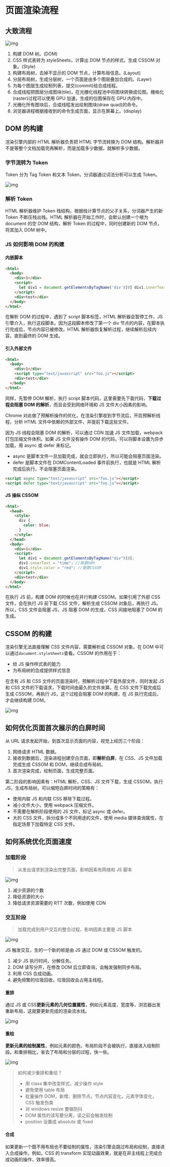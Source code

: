 # 页面渲染流程

## 大致流程

![img](assets/975fcbf7f83cc20d216f3d68a85d0f37.png)

1. 构建 DOM 树。(DOM)
2. CSS 样式表转为 styleSheets，计算出 DOM 节点的样式，生成 CSSOM 对象。(Style)
3. 构建布局树，去掉不显示的 DOM 节点，计算布局信息。(Layout)
4. 分层布局树，生成分层树，一个页面是由多个图层叠加合成的。(Layer)
5. 为每个图层生成绘制列表，提交(commit)给合成线程。
6. 合成线程把图层分成图块(tile)，在光栅化线程池中将图块转换成位图。栅格化(raster)过程可以使用 GPU 加速，生成的位图保存在 GPU 内存中。
7. 光栅化所有图块后，合成线程发出绘制图块(draw quad)的命令。
8. 浏览器进程根据接收到的命令生成页面，显示在屏幕上。(display)

## DOM 的构建

渲染引擎内部的 HTML 解析器负责把 HTML 字节流转换为 DOM 结构。解析器并不是等整个文档加载完再解析，而是加载多少数据，就解析多少数据。

### 字节流转为 Token

Token 分为 Tag Token 和文本 Token，分词器通过词法分析可以生成 Token。

![img](assets/b16d2fbb77e12e376ac0d7edec20ceac.png)

### 解析 Token

HTML 解析器维护 Token 栈结构，根据栈计算节点的父子关系，分词器产生的新 Token 不断压栈出栈。HTML 解析器在开始工作时，会默认创建一个根为 document 的空 DOM 结构，解析 Token 的过程中，同时创建新的 DOM 节点，将其加入 DOM 树中。

### JS 如何影响 DOM 的构建

#### 内嵌脚本

```html
<html>
  <body>
    <div>1</div>
    <script>
      let div1 = document.getElementsByTagName('div')[0] div1.innerText = 'abc'
    </script>
    <div>test</div>
  </body>
</html>
```

在解析 DOM 的过程中，遇到了 script 脚本标签，HTML 解析器会暂停工作，JS 引擎介入，执行这段脚本。因为这段脚本修改了第一个 div 节点的内容，在脚本执行完成后，节点内容已被修改。HTML 解析器恢复解析过程，继续解析后续内容，直到最终的 DOM 生成。

#### 引入外部文件

```html
<html>
  <body>
    <div>1</div>
    <script type="text/javascript" src="foo.js"></script>
    <div>test</div>
  </body>
</html>
```

同样，先暂停 DOM 解析，执行 script 脚本代码，这里需要先下载代码，**下载过程会阻塞 DOM 的解析**，而且会受到网络环境和 JS 文件大小因素的影响。

Chrome 对此做了预解析操作的优化，在渲染引擎收到字节流后，开启预解析线程，分析 HTML 文件中依赖的外部文件，并提前下载这些文件。

因为 JS 线程会阻塞 DOM 的解析，可以通过 CDN 加速 JS 文件加载，webpack 打包压缩文件体积。如果 JS 文件没有操作 DOM 的代码，可以将脚本设置为异步加载，用 async 或 defer 来标记。

- async 是脚本文件一旦加载完成，就会立即执行，所以可能会阻塞页面渲染。
- defer 是脚本文件在 DOMContentLoaded 事件前执行，也就是 HTML 解析完成后执行，不会阻塞页面渲染。

```html
<script async type="text/javascript" src="foo.js"></script>
<script defer type="text/javascript" src="foo.js"></script>
```

#### JS 操纵 CSSOM

```html
<html>
  <head>
    <style>
      div {
        color: blue;
      }
    </style>
  </head>
  <body>
    <div>1</div>
    <script>
      let div1 = document.getElementsByTagName("div")[0];
      div1.innerText = "time"; //需要DOM
      div1.style.color = "red"; //需要CSSOM
    </script>
    <div>test</div>
  </body>
</html>
```

在执行 JS 前，构建 DOM 的时候也在并行构建 CSSOM。如果引用了外部 CSS 文件，会在执行 JS 前下载 CSS 文件，解析生成 CSSOM 对象后，再执行 JS。所以，CSS 文件会阻塞 JS，JS 阻塞 DOM 的生成，CSS 间接地阻塞了 DOM 的生成。

## CSSOM 的构建

渲染引擎无法直接理解 CSS 文件内容，需要解析成 CSSOM 对象，在 DOM 中可以通过`document.styleSheets`查看。CSSOM 的作用在于：

- 给 JS 操作样式表的能力
- 为布局树的合成提供样式信息

在含有 JS 和 CSS 文件的页面渲染时，预解析过程中下载外部文件，同时发起 JS 和 CSS 文件的下载请求，下载时间由最久的文件来算。在 CSS 文件下载完成后生成 CSSOM，再执行 JS，这个过程会阻塞 DOM 的构建，在 JS 执行完成后，才会继续构建 DOM。

![img](assets/7641c75a80133e747aa2faae8f4c8d1f.png)

## 如何优化页面首次展示的白屏时间

从 URL 请求发起开始，到首次显示页面的内容，视觉上经历三个阶段：

1. 网络请求 HTML 数据。
2. 接收到数据后，渲染进程创建空白页面，即**解析白屏**，在 CSS、JS 文件加载完成生成 CSSOM 和 DOM，继续合成布局树。
3. 首次渲染完成，绘制页面，生成完整页面。

第二阶段的影响因素有：HTML 解析，CSS、JS 文件下载，生成 CSSOM，执行 JS，生成布局树。可以缩短白屏时间的策略有：

- 使用内联 JS 和内联 CSS 移除下载过程。
- 减小文件大小，使用 webpack 压缩文件。
- 不需要在解析阶段使用的 JS 文件，标记 async 或 defer。
- 大的 CSS 文件，拆分成多个不同用途的文件，使用 media 媒体查询属性，在指定场景下加载特定 CSS 文件。

## 如何系统优化页面速度

### 加载阶段

> 从发出请求到渲染出完整页面，影响因素有网络和 JS 脚本

![img](assets/5d8716586b5f4d719097dca881007a7b.jpg)

1. 减少资源的个数
2. 降低资源的大小
3. 降低请求资源需要的 RTT 次数，例如使用 CDN

### 交互阶段

> 加载完成到用户交互的整合过程，影响因素主要是 JS 脚本

![img](assets/4a942e53f9358c9c4634c310335cc10c.png)

JS 触发交互，生的一个新的帧是由 JS 通过 DOM 或 CSSOM 触发的。

1. 减少 JS 执行时间，分解任务。
2. DOM 读写分开，在修改 DOM 后立即查询，会触发强制同步布局。
3. 利用 CSS 合成动画。
4. 避免频繁的垃圾回收，垃圾回收会占用主线程。

#### 重排

通过 JS 或 CSS**更新元素的几何位置属性**，例如元素高度、宽度等，浏览器出发重新布局，这就要更新完成的渲染流水线。

![img](assets/b3ed565230fe4f5c1886304a8ff754e5.png)

#### 重绘

**更新元素的绘制属性**，例如元素的颜色，布局阶段不会被执行，直接进入绘制阶段。和重排相比，省去了布局和分层的过程，快一些。

![img](assets/3c1b7310648cccbf6aa4a42ad0202b03.png)

> 如何减少重排和重绘？
>
> - 用 class 集中改变样式，减少操作 style
> - 避免使用 table 布局
> - 批量操作 DOM，新增、删除节点，节点内容变化，元素字体变化，CSS 触发伪类
> - 对 windows resize 要做防抖
> - DOM 属性的读写要分离，读之前会触发绘制
> - position 设置成 absolute 或 fixed

#### 合成

如果更新一个既不用布局也不要绘制的属性，渲染引擎会跳过布局和绘制，直接进入合成操作。例如，CSS 的 transform 实现动画效果，就是在非主线程上完成合成动画的操作，效率很高。
